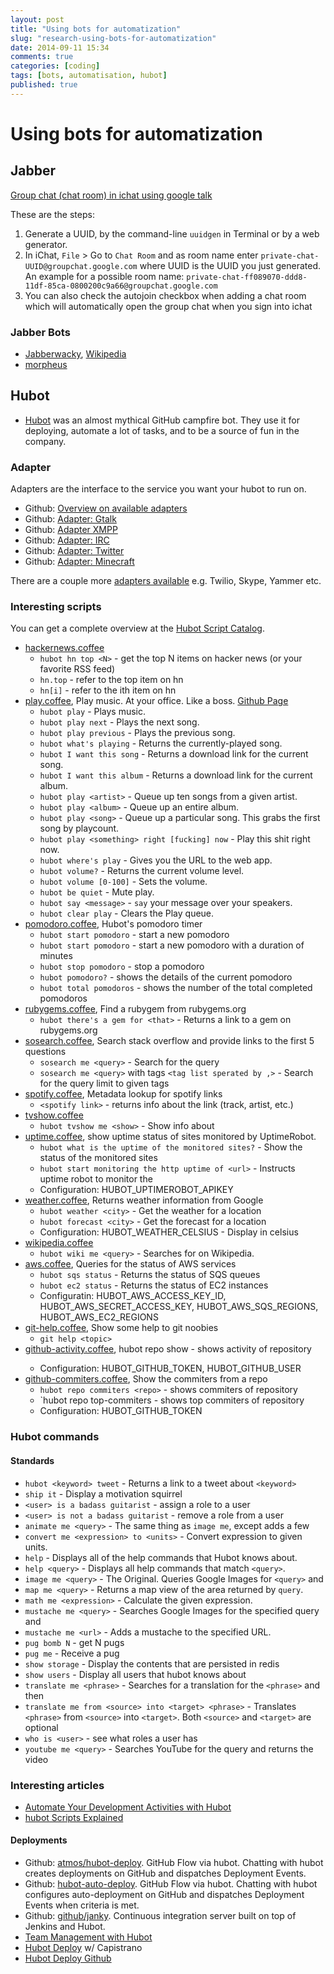 ```yaml
---
layout: post
title: "Using bots for automatization"
slug: "research-using-bots-for-automatization"
date: 2014-09-11 15:34
comments: true
categories: [coding]
tags: [bots, automatisation, hubot]
published: true
---
```


# Using bots for automatization

## Jabber 

[Group chat (chat room) in ichat using google talk](http://amitparekh.wordpress.com/2011/01/05/group-chat-chat-room-in-ichat-using-google-talk/)  

These are the steps:

1. Generate a UUID, by the command-line `uuidgen` in Terminal or by a web generator.
2. In iChat, `File` > Go to `Chat Room` and as room name enter `private-chat-UUID@groupchat.google.com` where UUID is the UUID you just generated. An example for a possible room name: `private-chat-ff089070-ddd8-11df-85ca-0800200c9a66@groupchat.google.com`
3. You can also check the autojoin checkbox when adding a chat room which will automatically open the group chat when you sign into ichat

### Jabber Bots

* [Jabberwacky](http://www.jabberwacky.com), [Wikipedia](http://de.wikipedia.org/wiki/Jabberwacky)
* [morpheus](http://www.theuniversesolved.com/morpheusgreatesthits.htm)

## Hubot

* [Hubot](http://hubot.github.com/) was an almost mythical GitHub campfire bot. They use it for deploying, automate a lot of tasks, and to be a source of fun in the company.

### Adapter

Adapters are the interface to the service you want your hubot to run on.

* Github: [Overview on available adapters](https://github.com/github/hubot/blob/master/docs/adapters.md)
* Github: [Adapter: Gtalk](https://github.com/atmos/hubot-gtalk/)
* Github: [Adapter XMPP](https://github.com/markstory/hubot-xmpp/wiki)
* Github: [Adapter: IRC](https://github.com/nandub/hubot-irc)
* Github: [Adapter: Twitter](https://github.com/mathildelemee/hubot-twitter)
* Github: [Adapter: Minecraft](https://github.com/minefold/hubot-minecraft)

There are a couple more [adapters available](https://github.com/github/hubot/wiki/) e.g. Twilio, Skype, Yammer etc.

### Interesting scripts

You can get a complete overview at the [Hubot Script Catalog](https://hubot-script-catalog.herokuapp.com/).

* [hackernews.coffee](https://github.com/github/hubot-scripts/blob/master/src/scripts/hackernews.coffee)  
	* `hubot hn top <N>` - get the top N items on hacker news (or your favorite RSS feed)  
	* `hn.top` - refer to the top item on hn
	* `hn[i]` - refer to the ith item on hn
* [play.coffee](https://github.com/github/hubot-scripts/blob/master/src/scripts/play.coffee), Play music. At your office. Like a boss. [Github Page](https://github.com/play/play)
	* `hubot play` - Plays music.
	* `hubot play next` - Plays the next song.
	* `hubot play previous` - Plays the previous song.
	* `hubot what's playing` - Returns the currently-played song.
	* `hubot I want this song` - Returns a download link for the current song.
	* `hubot I want this album` - Returns a download link for the current album.
	* `hubot play <artist>` - Queue up ten songs from a given artist.
	* `hubot play <album>` - Queue up an entire album.
	* `hubot play <song>` - Queue up a particular song. This grabs the first song by playcount.
	* `hubot play <something> right [fucking] now` - Play this shit right now.
	* `hubot where's play` - Gives you the URL to the web app.
	* `hubot volume?` - Returns the current volume level.
	* `hubot volume [0-100]` - Sets the volume.
	* `hubot be quiet` - Mute play.
	* `hubot say <message>` - `say` your message over your speakers.
	* `hubot clear play` - Clears the Play queue.
* [pomodoro.coffee](https://github.com/github/hubot-scripts/blob/master/src/scripts/pomodoro.coffee), Hubot's pomodoro timer
	* `hubot start pomodoro` - start a new pomodoro
	* `hubot start pomodoro` <time> - start a new pomodoro with a duration of <time> minutes
	* `hubot stop pomodoro` - stop a pomodoro
	* `hubot pomodoro?` - shows the details of the current pomodoro
	* `hubot total pomodoros` - shows the number of the total completed pomodoros
* [rubygems.coffee](https://github.com/github/hubot-scripts/blob/master/src/scripts/rubygems.coffee), Find a rubygem from rubygems.org
	* `hubot there's a gem for <that>` - Returns a link to a gem on rubygems.org
* [sosearch.coffee](https://github.com/github/hubot-scripts/blob/master/src/scripts/sosearch.coffee), Search stack overflow and provide links to the first 5 questions
	* `sosearch me <query>` - Search for the query
	* `sosearch me <query>` with tags `<tag list sperated by ,>` - Search for the query limit to given tags
* [spotify.coffee](https://github.com/github/hubot-scripts/blob/master/src/scripts/spotify.coffee), Metadata lookup for spotify links
	* `<spotify link>` - returns info about the link (track, artist, etc.)
* [tvshow.coffee](https://github.com/github/hubot-scripts/blob/master/src/scripts/tvshow.coffee)
	* `hubot tvshow me <show>` - Show info about <show>
* [uptime.coffee](https://github.com/github/hubot-scripts/blob/master/src/scripts/uptime.coffee), show uptime status of sites monitored by UptimeRobot.
	* `hubot what is the uptime of the monitored sites?` - Show the status of the monitored sites
	* `hubot start monitoring the http uptime of <url>` - Instructs uptime robot to monitor the <url>
	* Configuration: HUBOT_UPTIMEROBOT_APIKEY
* [weather.coffee](https://github.com/github/hubot-scripts/blob/master/src/scripts/weather.coffee), Returns weather information from Google
	* `hubot weather <city>` - Get the weather for a location
	* `hubot forecast <city>` - Get the forecast for a location
	* Configuration: HUBOT_WEATHER_CELSIUS - Display in celsius
* [wikipedia.coffee](https://github.com/github/hubot-scripts/blob/master/src/scripts/wikipedia.coffee)
	* `hubot wiki me <query>` - Searches for <query> on Wikipedia.
* [aws.coffee](https://github.com/github/hubot-scripts/blob/master/src/scripts/aws.coffee), Queries for the status of AWS services
	* `hubot sqs status` - Returns the status of SQS queues
	* `hubot ec2 status` - Returns the status of EC2 instances
	* Configuratin: HUBOT_AWS_ACCESS_KEY_ID, HUBOT_AWS_SECRET_ACCESS_KEY, HUBOT_AWS_SQS_REGIONS, HUBOT_AWS_EC2_REGIONS
* [git-help.coffee](https://github.com/github/hubot-scripts/blob/master/src/scripts/git-help.coffee), Show some help to git noobies
	* `git help <topic>`
* [github-activity.coffee](https://github.com/github/hubot-scripts/blob/master/src/scripts/github-activity.coffee), hubot repo show <repo> - shows activity of repository
	* Configuration: HUBOT_GITHUB_TOKEN, HUBOT_GITHUB_USER
* [github-commiters.coffee](https://github.com/github/hubot-scripts/blob/master/src/scripts/github-commiters.coffee), Show the commiters from a repo
	* `hubot repo commiters <repo>` - shows commiters of repository
	* `hubot repo top-commiters <repo> - shows top commiters of repository
	* Configuration: HUBOT_GITHUB_TOKEN

### Hubot commands

#### Standards

* `hubot <keyword> tweet` - Returns a link to a tweet about `<keyword>`
* `ship it` - Display a motivation squirrel
* `<user> is a badass guitarist` - assign a role to a user
* `<user> is not a badass guitarist` - remove a role from a user
* `animate me <query>` - The same thing as `image me`, except adds a few
* `convert me <expression> to <units>` - Convert expression to given units.
* `help` - Displays all of the help commands that Hubot knows about.
* `help <query>` - Displays all help commands that match `<query>`.
* `image me <query>` - The Original. Queries Google Images for `<query>` and
* `map me <query>` - Returns a map view of the area returned by `query`.
* `math me <expression>` - Calculate the given expression.
* `mustache me <query>` - Searches Google Images for the specified query and
* `mustache me <url>` - Adds a mustache to the specified URL.
* `pug bomb N` - get N pugs
* `pug me` - Receive a pug
* `show storage` - Display the contents that are persisted in redis
* `show users` - Display all users that hubot knows about
* `translate me <phrase>` - Searches for a translation for the `<phrase>` and then
* `translate me from <source> into <target> <phrase>` - Translates `<phrase>` from `<source>` into `<target>`. Both `<source>` and `<target>` are optional
* `who is <user>` - see what roles a user has
* `youtube me <query>` - Searches YouTube for the query and returns the video

### Interesting articles

* [Automate Your Development Activities with Hubot](http://www.icicletech.com/blog/automate-your-development-activities-with-hubot)
* [hubot Scripts Explained](http://theprogrammingbutler.com/blog/archives/2011/10/28/hubot-scripts-explained/)

#### Deployments

* Github: [atmos/hubot-deploy](https://github.com/atmos/hubot-deploy). GitHub Flow via hubot. Chatting with hubot creates deployments on GitHub and dispatches Deployment Events.
* Github: [hubot-auto-deploy](https://github.com/atmos/hubot-auto-deploy). GitHub Flow via hubot. Chatting with hubot configures auto-deployment on GitHub and dispatches Deployment Events when criteria is met.
* Github: [github/janky](https://github.com/github/janky). Continuous integration server built on top of Jenkins and Hubot.
* [Team Management with Hubot](http://blog.dobt.co/2014/01/28/team-management-with-hubot/)
* [Hubot Deploy](http://www.travisberry.com/2012/02/hubot-deploy/) w/ Capistrano
* [Hubot Deploy Github](https://speakerdeck.com/pengwynn/hubot-deploy-github)
